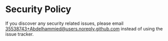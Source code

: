 # Security Policy

If you discover any security related issues, please email 35538743+Abdelhammied@users.noreply.github.com instead of using the issue tracker.
